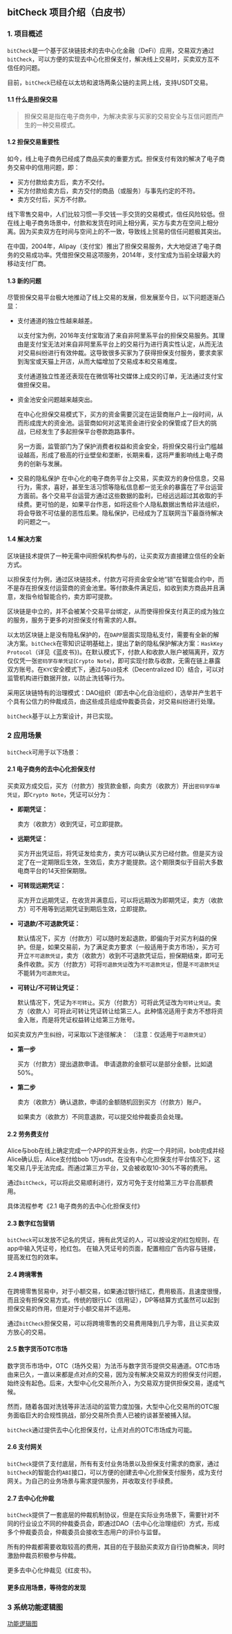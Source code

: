 ## bitCheck 项目介绍（白皮书）
### 1. 项目概述
`bitCheck`是一个基于区块链技术的去中心化金融（DeFi）应用，交易双方通过`bitCheck`，可以方便的实现去中心化担保支付，解决线上交易时，买卖双方互不信任的问题。

目前，`bitCheck`已经在以太坊和波场两条公链的主网上线，支持USDT交易。

#### 1.1 什么是担保交易
> 担保交易是指在电子商务中，为解决卖家与买家的交易安全与互信问题而产生的一种交易模式。

#### 1.2 担保交易重要性

如今，线上电子商务已经成了商品买卖的重要方式。担保支付有效的解决了电子商务交易中的信用问题，即：

* 买方付款给卖方后，卖方不交付。
* 买方付款给卖方后，卖方交付的商品（或服务）与事先约定的不符。
* 卖方交付后，买方不付款。

线下零售交易中，人们比较习惯一手交钱一手交货的交易模式，信任风险较低。但在线上电子商务场景中，付款和发货在时间上相分离，买方与卖方在空间上相分离。因为买卖双方在时间与空间上的不一致，导致线上贸易的信任问题极其突出。
 
在中国，2004年，Alipay（支付宝）推出了担保交易服务，大大地促进了电子商务的交易成功率。凭借担保交易这项服务，2014年，支付宝成为当前全球最大的移动支付厂商。

#### 1.3 新的问题
尽管担保交易平台极大地推动了线上交易的发展，但发展至今日，以下问题逐渐凸显：

* 支付通道的独立性越来越差。
  
  以支付宝为例，2016年支付宝取消了来自非阿里系平台的担保交易服务。其理由是支付宝无法对来自非阿里系平台上的交易行为进行真实性认定，从而无法对交易纠纷进行有效仲裁。这导致很多买家为了获得担保支付服务，要求卖家到淘宝或天猫上开店，从而大幅增加了交易成本和交易难度。

  支付通道独立性差还表现在在微信等社交媒体上成交的订单，无法通过支付宝做担保交易。

* 资金池安全问题越来越突出。
  
  在中心化担保交易模式下，买方的资金需要沉淀在运营商账户上一段时间，从而形成庞大的资金池。运营商如何对这笔资金进行安全的保管成了巨大的挑战，已经发生了多起担保平台卷款跑路事件。
  
  另一方面，监管部门为了保护消费者权益和资金安全，将担保交易行业门槛越设越高，形成了极高的行业壁垒和垄断，长期来看，这将严重影响线上电子商务的创新与发展。

* 交易的隐私保护
  在中心化的电子商务平台上交易，买卖双方的身份信息，交易行为，需求，喜好，甚至生活习惯等隐私信息都一览无余的暴露在了平台运营方面前。各个交易平台运营方通过这些数据的盈利，已经远远超过其收取的手续费。更可怕的是，如果平台作恶，如将这些个人隐私数据出售给非法组织，将会导致不可估量的恶性后果。隐私保护，已经成为了互联网当下最亟待解决的问题之一。
  

#### 1.4 解决方案
区块链技术提供了一种无需中间担保机构参与的，让买卖双方直接建立信任的全新方式。

以担保支付为例，通过区块链技术，付款方可将资金安全地“锁”在智能合约中，而不是存在担保支付运营商的资金池里。等付款条件满足后，如收到卖方商品并且满意，发指令给智能合约，卖方即可提款。

区块链是中立的，并不会被某个交易平台绑定，从而使得担保支付真正的成为独立的服务，服务于更多的对担保支付有需求的人群。

以太坊区块链上是没有隐私保护的，在`DAPP`层面实现隐私支付，需要有全新的解决方案。`bitCheck`在零知识证明基础上，提出了新的隐私保护解决方案：`HaskKey Protocol`（详见《蓝皮书》)。在默认模式下，付款人和收款人账户被隔离开，双方仅仅凭一张`密码学存单凭证`(`Crypto Note`)，即可实现付款与收款，无需在链上暴露双方账号。在`KYC`安全模式下，通过与`DiD`技术（Decentralized ID）结合，可以对监管机构进行数据开放，以防止洗钱等行为。

采用区块链特有的治理模式：DAO组织（即去中心化自治组织），选举并产生若干个具有公信力的仲裁成员，由这些成员组成仲裁委员会，对交易纠纷进行处理。

`bitCheck`基于以上方案设计，并已实现。

### 2 应用场景
`bitCheck`可用于以下场景：

#### 2.1 电子商务的去中心化担保支付

买卖双方成交后，买方（付款方）按货款金额，向卖方（收款方）开出`密码学存单凭证`，即`Crypto Note`，凭证可以分为：

* **即期凭证：**

  卖方（收款方）收到凭证，可立即提款。

* **远期凭证：**

  买方开出凭证后，将凭证发给卖方，卖方可以确认买方已经付款。但是买方设定了在一定期限后生效，生效后，卖方才能提款。这个期限类似于目前大多数电商平台的14天担保期限。

* **可转现远期凭证：**

  买方开立远期凭证，在收货并满意后，可以将远期改为即期凭证，卖方（收款方）可不用等到远期凭证到期后生效，立即提款。

* **可退款/不可退款凭证：**

  默认情况下，买方（付款方）可以随时发起退款，即偏向于对买方利益的保护。但是，如果交易前，为了满足卖方要求（一般适用于卖方市场），买方可开立`不可退款凭证`，卖方（收款方）收到不可退款凭证后，担保期结束，即可无条件收款。买方（付款方）可将`可退款凭证`改为`不可退款凭证`，但是`不可退款凭证`不能转为`可退款凭证`。

* **可转让/不可转让凭证：**
  
  默认情况下，凭证为`不可转让`。买方（付款方）可将此凭证改为`可转让凭证`。卖方（收款人）可将此可转让凭证转让给第三人。此种情况适用于卖方不想将资金入账，而是将凭证权益转让给第三方账号。

如买卖双方产生纠纷，可采取以下途径解决：
（注意：仅适用于`可退款凭证`）
* **第一步**
  
  买方（付款方）提出退款申请。
  申请退款的金额可以是部分金额，比如退50%。

* **第二步**
  
  卖方（收款方）确认退款，申请的金额随机回到买方（付款方）账户。
  
  如果卖方（收款方）不同意退款，可以提交给仲裁委员会处理。


#### 2.2 劳务费支付

Alice与bob在线上确定完成一个APP的开发业务，约定一个月时间，bob完成并经Alice确认后，Alice支付给bob 1万usdt。在没有中心化担保支付平台情况下，这笔交易几乎无法完成。而通过第三方平台，又会被收取10-30%不等的费用。

通过`bitCheck`，可以将此交易顺利进行，双方可免于支付给第三方平台高额费用。

具体流程参考《2.1 电子商务的去中心化担保支付》

#### 2.3 数字红包营销

`bitCheck`可以发放不记名的凭证，拥有此凭证的人，可以按设定的红包规则，在app中输入凭证号，抢红包。
在输入凭证号的页面，配置相应广告内容与链接，提高发红包的效率。

#### 2.4 跨境零售
在跨境零售贸易中，对于小额交易，如果通过银行结汇，费用极高，且速度很慢，而且没有担保交易方式。传统的银行LC（信用证），DP等结算方式虽然可以起到担保交易的作用，但是对于小额交易并不适用。

通过`bitCheck`担保交易，可以将跨境零售的交易费用降到几乎为零，且让买卖双方放心的交易。

#### 2.5 数字货币OTC市场
数字货币市场中，OTC（场外交易）为法币与数字货币提供交易通道。OTC市场由来已久，一直以来都是点对点的交易，因为没有解决交易双方的担保支付问题，始终没有起色。后来，大型中心化交易所介入，为交易双方提供担保交易，遂成气候。

然而，随着各国对洗钱等非法活动的监管力度加强，大型中心化交易所的OTC服务面临巨大的合规性挑战，部分交易所负责人已被约谈甚至被捕入狱。

`bitCheck`通过提供去中心化担保支付，让点对点的OTC市场成为可能。

#### 2.6 支付网关
`bitCheck`提供了支付底层，所有有支付业务场景以及担保支付需求的商家，通过`bitCheck`的智能合约`ABI`接口，可以方便的创建去中心化担保支付服务，成为支付网关。为自己的业务场景与需求提供服务，并收取支付手续费。

#### 2.7 去中心化仲裁
`bitCheck`提供了一套底层的仲裁机制协议，但是在实际业务场景下，需要针对不同的行业设立不同的仲裁委员会，即通过DAO（去中心化治理组织）方式，形成多个仲裁委员会，仲裁委员会接收生态用户的评价与监督。

所有的仲裁都需要收取较高的费用，其目的在于鼓励买卖双方自行协商解决，同时激励仲裁员积极参与仲裁。

更多去中心化仲裁见《红皮书》。

#### 更多应用场景，等待您的发现

### 3 系统功能逻辑图

[功能逻辑图](https://tva1.sinaimg.cn/large/0081Kckwgy1gk0e3hdxxuj30z90u0436.jpg)

